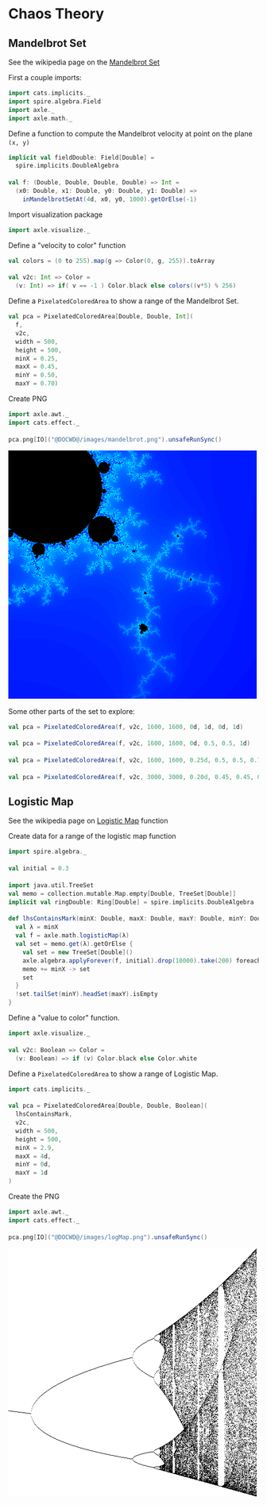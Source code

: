 # Chaos Theory

## Mandelbrot Set

See the wikipedia page on the [Mandelbrot Set](https://en.wikipedia.org/wiki/Mandelbrot_set)

First a couple imports:

```scala mdoc:silent
import cats.implicits._
import spire.algebra.Field
import axle._
import axle.math._
```

Define a function to compute the Mandelbrot velocity at point on the plane `(x, y)`

```scala mdoc:silent
implicit val fieldDouble: Field[Double] =
  spire.implicits.DoubleAlgebra

val f: (Double, Double, Double, Double) => Int =
  (x0: Double, x1: Double, y0: Double, y1: Double) =>
    inMandelbrotSetAt(4d, x0, y0, 1000).getOrElse(-1)
```

Import visualization package

```scala mdoc:silent
import axle.visualize._
```

Define a "velocity to color" function

```scala mdoc:silent
val colors = (0 to 255).map(g => Color(0, g, 255)).toArray

val v2c: Int => Color =
  (v: Int) => if( v == -1 ) Color.black else colors((v*5) % 256)
```

Define a `PixelatedColoredArea` to show a range of the Mandelbrot Set.

```scala mdoc:silent
val pca = PixelatedColoredArea[Double, Double, Int](
  f,
  v2c,
  width = 500,
  height = 500,
  minX = 0.25,
  maxX = 0.45,
  minY = 0.50,
  maxY = 0.70)
```

Create PNG

```scala mdoc:silent
import axle.awt._
import cats.effect._

pca.png[IO]("@DOCWD@/images/mandelbrot.png").unsafeRunSync()
```

![Mandelbrot Set](/images/mandelbrot.png)

Some other parts of the set to explore:

```scala
val pca = PixelatedColoredArea(f, v2c, 1600, 1600, 0d, 1d, 0d, 1d)

val pca = PixelatedColoredArea(f, v2c, 1600, 1600, 0d, 0.5, 0.5, 1d)

val pca = PixelatedColoredArea(f, v2c, 1600, 1600, 0.25d, 0.5, 0.5, 0.75d)

val pca = PixelatedColoredArea(f, v2c, 3000, 3000, 0.20d, 0.45, 0.45, 0.70d)
```

## Logistic Map

See the wikipedia page on [Logistic Map](https://en.wikipedia.org/wiki/Logistic_map) function

Create data for a range of the logistic map function

```scala mdoc:silent:reset
import spire.algebra._

val initial = 0.3

import java.util.TreeSet
val memo = collection.mutable.Map.empty[Double, TreeSet[Double]]
implicit val ringDouble: Ring[Double] = spire.implicits.DoubleAlgebra

def lhsContainsMark(minX: Double, maxX: Double, maxY: Double, minY: Double): Boolean = {
  val λ = minX
  val f = axle.math.logisticMap(λ)
  val set = memo.get(λ).getOrElse {
    val set = new TreeSet[Double]()
    axle.algebra.applyForever(f, initial).drop(10000).take(200) foreach { set.add }
    memo += minX -> set
    set
  }
  !set.tailSet(minY).headSet(maxY).isEmpty
}
```

Define a "value to color" function.

```scala mdoc:silent
import axle.visualize._

val v2c: Boolean => Color =
  (v: Boolean) => if (v) Color.black else Color.white
```

Define a `PixelatedColoredArea` to show a range of Logistic Map.

```scala mdoc:silent
import cats.implicits._

val pca = PixelatedColoredArea[Double, Double, Boolean](
  lhsContainsMark,
  v2c,
  width = 500,
  height = 500,
  minX = 2.9,
  maxX = 4d,
  minY = 0d,
  maxY = 1d
)
```

Create the PNG

```scala mdoc:silent
import axle.awt._
import cats.effect._

pca.png[IO]("@DOCWD@/images/logMap.png").unsafeRunSync()
```

![Logistic Map](/images/logMap.png)
